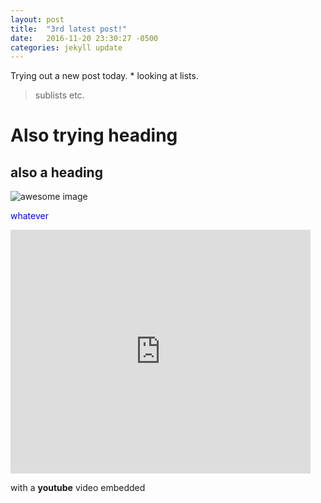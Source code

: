 ```yaml
---
layout: post
title:  "3rd latest post!"
date:   2016-11-20 23:30:27 -0500
categories: jekyll update
---
```

Trying out a new post today. * looking at lists.  

> sublists etc. 

# Also trying heading

## also a heading


![awesome image](http://www.herdofcats.ca/files/images/imposter.png)

<span style="color:blue"> whatever <span>

<iframe  title="YouTube video player" width="480" height="390" src="https://www.youtube.com/watch?v=jeum1gciPzs" frameborder="0" allowfullscreen></iframe>

with a **youtube** video embedded
